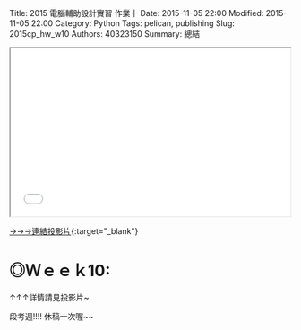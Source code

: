 Title: 2015 電腦輔助設計實習 作業十
Date: 2015-11-05 22:00
Modified: 2015-11-05 22:00
Category: Python
Tags: pelican, publishing
Slug: 2015cp_hw_w10
Authors: 40323150
Summary: 總結

<iframe src="simplest.html" width="500" height="300"></iframe>

[→→→連結投影片](simplest.html){:target="_blank"}

◎Ｗｅｅｋ10:
============

↑↑↑詳情請見投影片~

段考週!!!! 休稿一次喔~~